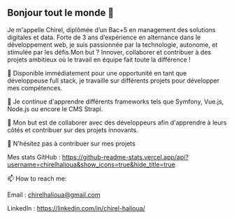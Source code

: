 ## Bonjour tout le monde 👋

Je m'appelle Chirel, diplômée d’un Bac+5 en management des solutions digitales et data. Forte de 3 ans d’expérience en alternance dans le développement web, je suis passionnée par la technologie, autonome, et stimulée par les défis.Mon but ? Innover, collaborer et contribuer à des projets ambitieux où le travail en équipe fait toute la différence !

🔭 Disponible immédiatement pour une opportunité en tant que développeuse full stack, je travaille sur différents projets pour développer mes compétences.

🌱 Je continue d'apprendre différents frameworks tels que Symfony, Vue.js, Node.js ou encore le CMS Strapi.

👯 Mon but est de collaborer avec des développeurs afin d'apprendre à leurs côtés et contribuer sur des projets innovants.

💬 N'hésitez pas à contribuer sur mes projets

Mes stats GitHub :
https://github-readme-stats.vercel.app/api?username=chirelhalioua&show_icons=true&hide_title=true 

📫 How to reach me:

Email : chirelhalioua@gmail.com

LinkedIn : https://linkedin.com/in/chirel-halioua/

